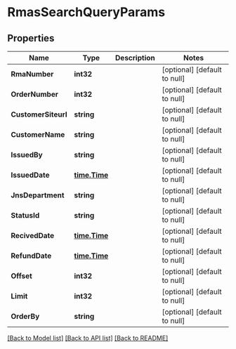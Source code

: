 # RmasSearchQueryParams

## Properties
Name | Type | Description | Notes
------------ | ------------- | ------------- | -------------
**RmaNumber** | **int32** |  | [optional] [default to null]
**OrderNumber** | **int32** |  | [optional] [default to null]
**CustomerSiteurl** | **string** |  | [optional] [default to null]
**CustomerName** | **string** |  | [optional] [default to null]
**IssuedBy** | **string** |  | [optional] [default to null]
**IssuedDate** | [**time.Time**](time.Time.md) |  | [optional] [default to null]
**JnsDepartment** | **string** |  | [optional] [default to null]
**StatusId** | **string** |  | [optional] [default to null]
**RecivedDate** | [**time.Time**](time.Time.md) |  | [optional] [default to null]
**RefundDate** | [**time.Time**](time.Time.md) |  | [optional] [default to null]
**Offset** | **int32** |  | [optional] [default to null]
**Limit** | **int32** |  | [optional] [default to null]
**OrderBy** | **string** |  | [optional] [default to null]

[[Back to Model list]](../README.md#documentation-for-models) [[Back to API list]](../README.md#documentation-for-api-endpoints) [[Back to README]](../README.md)


